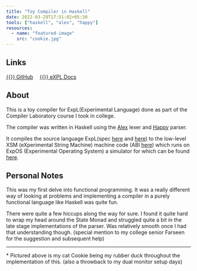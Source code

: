 ```yaml
---
title: "Toy Compiler in Haskell"
date: 2022-03-29T17:51:02+05:30
tools: ["haskell", "alex", "happy"]
resources:
  - name: "featured-image"
    src: "cookie.jpg"
---
```


## Links
[{{<fa-icon fa-brands fa-github>}} GitHub](https://github.com/clifordjoshy/expl-compilerlab)&emsp;
[{{<fa-icon fa-solid fa-book>}} eXPL Docs](https://silcnitc.github.io/)

## About

This is a toy compiler for ExpL(Experimental Language) done as part of the Compiler Laboratory course I took in college.

The compiler was written in Haskell using the [Alex](https://www.haskell.org/alex/) lexer and [Happy](https://www.haskell.org/happy/) parser.

It compiles the source language ExpL(spec [here](https://silcnitc.github.io/expl.html) and [here](https://silcnitc.github.io/oexpl-specification.html)) to the low-level XSM (eXperimental String Machine) machine code (ABI [here](https://silcnitc.github.io/abi.html)) which runs on ExpOS (Experimental Operating System) a simulator for which can be found [here](https://silcnitc.github.io/install.html#navxsm).


## Personal Notes

This was my first delve into functional programming. It was a really different way of looking at problems and implementing a compiler in a purely functional language like Haskell was quite fun.

There were quite a few hiccups along the way for sure. I found it quite hard to wrap my head around the State Monad and struggled quite a bit in the late stage implementations of the parser. Was relatively smooth once I had that understanding though. (special mention to my college senior Farseen for the suggestion and subsequent help)

------

\* Pictured above is my cat Cookie being my rubber duck throughout the implementation of this. (also a throwback to my dual monitor setup days)